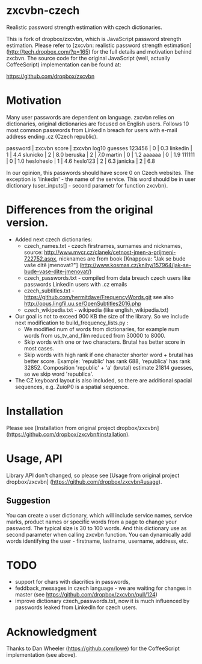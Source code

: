 # zxcvbn-czech

Realistic password strength estimation with czech dictionaries.

This is fork of dropbox/zxcvbn, which is JavaScript password strength estimation. Please refer to [zxcvbn: realistic password strength estimation] (http://tech.dropbox.com/?p=165) for the full details and motivation behind zxcbvn. The source code for the original JavaScript (well, actually CoffeeScript) implementation can be found at:

https://github.com/dropbox/zxcvbn

# Motivation
Many user passwords are dependent on language. zxcvbn relies on dictionaries, original dictionaries are focused on English users. Follows 10 most common passwords from LinkedIn breach for users with e-mail address ending .cz (Czech republic). 

password | zxcvbn score | zxcvbn log10 guesses
123456 | 0 | 0.3
linkedin | 1 | 4.4
slunicko | 2 | 8.0
beruska | 2 | 7.0
martin | 0 | 1.2
aaaaaa | 0 | 1.9
111111 | 0 | 1.0
hesloheslo | 1 | 4.6
heslo123 | 2 | 6.3
janicka | 2 | 6.8

In our opinion, this passwords should have score 0 on Czech websites. The exception is 'linkedin' - the name of the service. This word should be in user dictionary (user_inputs[] - second parametr for function zxcvbn).


# Differences from the original version.

* Added next czech dictionaries:
  * czech_names.txt      - czech firstnames, surnames and nicknames, source: http://www.mvcr.cz/clanek/cetnost-jmen-a-prijmeni-722752.aspx, nicknames are from book [Knappova: "Jak se bude vaše dítě jmenovat?"] (http://www.kosmas.cz/knihy/157964/jak-se-bude-vase-dite-jmenovat/)
  * czech_passwords.txt  - compiled from data breach czech users like passwords LinkedIn users with .cz emails
  * czech_subtitles.txt	 - https://github.com/hermitdave/FrequencyWords.git see also http://opus.lingfil.uu.se/OpenSubtitles2016.php
  * czech_wikipedia.txt	 - wikipedia (like english_wikipedia.txt)
* Our goal is not to exceed 900 KB the size of the library. So we include next modification to build_frequency_lists.py :
  * We modified num of words from dictionaries, for example num words from us_tv_and_film reduced from 30000 to 8000.
  * Skip words with one or two characters. Brutal has better score in most cases.
  * Skip words with high rank if one character shorter word + brutal has better score. Example: 'republic' has rank 688, 'republica' has rank 32852. Composition 'republic' + 'a' (brutal) estimate 21814 guesses, so we skip word 'republica'.
* The CZ keyboard layout is also included, so there are additional spacial sequences, e.g. ZuioP0 is a spatial sequence.

# Installation

Please see [Installation from original project dropbox/zxcvbn] (https://github.com/dropbox/zxcvbn#installation).

# Usage, API

Library API don't changed, so please see [Usage from original project dropbox/zxcvbn] (https://github.com/dropbox/zxcvbn#usage).

## Suggestion

You can create a user dictionary, which will include service names, service marks, product names or specific words from a page to change your password. The typical size is 30 to 100 words. And this dictionary use as second parameter when calling zxcvbn function. You can dynamically add words identifying the user - firstname, lastname, username, address, etc.

# TODO
* support for chars with diacritics in passwords,
* feddback_messages in czech language - we are waiting for changes in master (see https://github.com/dropbox/zxcvbn/pull/124)
* improve dictionary czech_passwords.txt, now it is much influenced by passwords leaked from LinkedIn for czech users.

# Acknowledgment

Thanks to Dan Wheeler (https://github.com/lowe) for the CoffeeScript implementation (see above).
